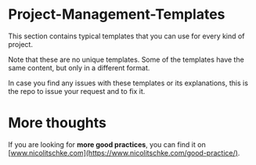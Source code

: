 # Project-Management-Templates
This section contains typical templates that you can use for every kind of project.

Note that these are no unique templates. Some of the templates have the same content, but only in a different format.

In case you find any issues with these templates or its explanations, this is the repo to issue your request and to fix it.

# More thoughts
If you are looking for **more good practices**, you can find it on [www.nicolitschke.com](https://www.nicolitschke.com/good-practice/).
